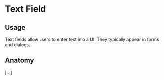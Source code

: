 # Text Field

## Usage

Text fields allow users to enter text into a UI. They typically appear in forms and dialogs.

## Anatomy

[...]
